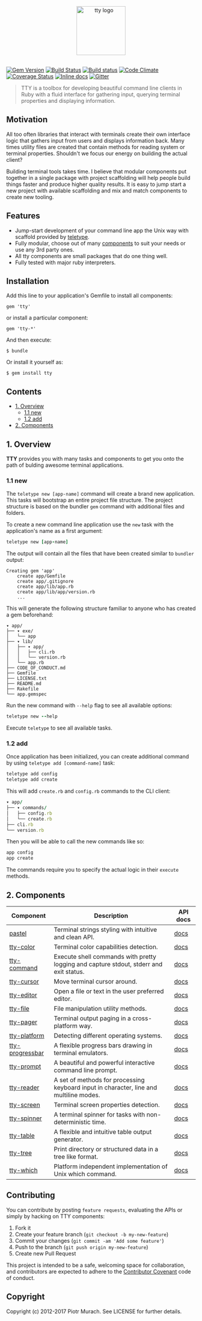 <div align="center">
  <a href="http://piotrmurach.github.io/tty"><img width="130" src="https://cdn.rawgit.com/piotrmurach/tty/master/images/tty.png" alt="tty logo" /></a>
</div>
<br/>

[![Gem Version](https://badge.fury.io/rb/tty.svg)][gem]
[![Build Status](https://secure.travis-ci.org/piotrmurach/tty.svg?branch=master)][travis]
[![Build status](https://ci.appveyor.com/api/projects/status/0a85w6yr40lmuo3o?svg=true)][appveyor]
[![Code Climate](https://codeclimate.com/github/piotrmurach/tty/badges/gpa.svg)][codeclimate]
[![Coverage Status](https://coveralls.io/repos/piotrmurach/tty/badge.svg?branch=master)][coveralls]
[![Inline docs](http://inch-ci.org/github/piotrmurach/tty.svg?branch=master)][inchpages]
[![Gitter](https://badges.gitter.im/Join%20Chat.svg)][gitter]

[gem]: http://badge.fury.io/rb/tty
[travis]: http://travis-ci.org/piotrmurach/tty
[appveyor]: https://ci.appveyor.com/project/piotrmurach/tty
[codeclimate]: https://codeclimate.com/github/piotrmurach/tty
[coveralls]: https://coveralls.io/r/piotrmurach/tty
[inchpages]: http://inch-ci.org/github/piotrmurach/tty
[gitter]: https://gitter.im/piotrmurach/tty

> TTY is a toolbox for developing beautiful command line clients in Ruby with a fluid interface for gathering input, querying terminal properties and displaying information.

## Motivation

All too often libraries that interact with terminals create their own interface logic that gathers input from users and displays information back. Many times utility files are created that contain methods for reading system or terminal properties. Shouldn't we focus our energy on building the actual client?

Building terminal tools takes time. I believe that modular components put together in a single package with project scaffolding will help people build things faster and produce higher quality results. It is easy to jump start a new project with available scaffolding and mix and match components to create new tooling.

## Features

* Jump-start development of your command line app the Unix way with scaffold provided by [teletype](#1-overview).
* Fully modular, choose out of many [components](#2-components) to suit your needs or use any 3rd party ones.
* All tty components are small packages that do one thing well.
* Fully tested with major ruby interpreters.

## Installation

Add this line to your application's Gemfile to install all components:

    gem 'tty'

or install a particular component:

    gem 'tty-*'

And then execute:

    $ bundle

Or install it yourself as:

    $ gem install tty

## Contents

* [1. Overview](#1-overview)
  * [1.1 new](#11-new)
  * [1.2 add](#12-add)
* [2. Components](#2-components)

## 1. Overview

**TTY** provides you with many tasks and components to get you onto the path of bulding awesome terminal applications.

### 1.1 new

The `teletype new [app-name]` command will create a brand new application. This tasks will bootstrap an entire project file structure.
The project structure is based on the bundler `gem` command with additional files and folders.

To create a new command line application use the `new` task with the application's name as a first argument:

```ruby
teletype new [app-name]
```

The output will contain all the files that have been created similar to `bundler` output:

```
Creating gem 'app'
    create app/Gemfile
    create app/.gitignore
    create app/lib/app.rb
    create app/lib/app/version.rb
    ...
```

This will generate the following structure familiar to anyone who has created a gem beforehand:

```
▾ app/
├── ▾ exe/
│   └── app
├── ▾ lib/
│   ├── ▾ app/
│   │   ├── cli.rb
│   │   └── version.rb
│   └── app.rb
├── CODE_OF_CONDUCT.md
├── Gemfile
├── LICENSE.txt
├── README.md
├── Rakefile
└── app.gemspec
```

Run the new command with `--help` flag to see all available options:

```ruby
teletype new --help
```

Execute `teletype` to see all available tasks.

### 1.2 add

Once application has been initialized, you can create additional command by using `teletype add [command-name]` task:

```ruby
teletype add config
teletype add create
```

This will add `create.rb` and `config.rb` commands to the CLI client:

```ruby
▾ app/
├── ▾ commands/
│   ├── config.rb
│   └── create.rb
├── cli.rb
└── version.rb
```

Then you will be able to call the new commands like so:

```ruby
app config
app create
```

The commands require you to specify the actual logic in their `execute` methods.

## 2. Components

|  Component   | Description | API docs |
| ------------ | ----------- | -------- |
| [pastel](https://github.com/piotrmurach/pastel) | Terminal strings styling with intuitive and clean API. | [docs](http://www.rubydoc.info/gems/pastel) |
| [tty-color](https://github.com/piotrmurach/tty-color) | Terminal color capabilities detection. | [docs](http://www.rubydoc.info/gems/tty-color) |
| [tty-command](https://github.com/piotrmurach/tty-command) | Execute shell commands with pretty logging and capture stdout, stderr and exit status. | [docs](http://www.rubydoc.info/gems/tty-command) |
| [tty-cursor](https://github.com/piotrmurach/tty-cursor) | Move terminal cursor around. | [docs](http://www.rubydoc.info/gems/tty-cursor) |
| [tty-editor](https://github.com/piotrmurach/tty-editor) | Open a file or text in the user preferred editor. | [docs](http://www.rubydoc.info/gems/tty-editor) |
| [tty-file](https://github.com/piotrmurach/tty-file) | File manipulation utility methods. | [docs](http://www.rubydoc.info/gems/tty-file) |
| [tty-pager](https://github.com/piotrmurach/tty-pager) | Terminal output paging in a cross-platform way. | [docs](http://www.rubydoc.info/gems/tty-pager) |
| [tty-platform](https://github.com/piotrmurach/tty-platform) | Detecting different operating systems. | [docs](http://www.rubydoc.info/gems/tty-platform) |
| [tty-progressbar](https://github.com/piotrmurach/tty-progressbar) | A flexible progress bars drawing in terminal emulators. | [docs](http://www.rubydoc.info/gems/tty-progressbar) |
| [tty-prompt](https://github.com/piotrmurach/tty-prompt) | A beautiful and powerful interactive command line prompt. | [docs](http://www.rubydoc.info/gems/tty-prompt) |
| [tty-reader](https://github.com/piotrmurach/tty-reader) | A set of methods for processing keyboard input in character, line and multiline modes. | [docs](http://www.rubydoc.info/gems/tty-reader) |
| [tty-screen](https://github.com/piotrmurach/tty-screen) | Terminal screen properties detection. | [docs](http://www.rubydoc.info/gems/tty-screen)
| [tty-spinner](https://github.com/piotrmurach/tty-spinner) | A terminal spinner for tasks with non-deterministic time.| [docs](http://www.rubydoc.info/gems/tty-spinner) |
| [tty-table](https://github.com/piotrmurach/tty-table) | A flexible and intuitive table output generator. | [docs](http://www.rubydoc.info/gems/tty-table) |
| [tty-tree](https://github.com/piotrmurach/tty-tree) | Print directory or structured data in a tree like format. | [docs](http://www.rubydoc.info/gems/tty-tree) |
| [tty-which](https://github.com/piotrmurach/tty-which) | Platform independent implementation of Unix which command. | [docs](http://www.rubydoc.info/gems/tty-which) |

## Contributing

You can contribute by posting `feature requests`, evaluating the APIs or simply by hacking on TTY components:

1. Fork it
2. Create your feature branch (`git checkout -b my-new-feature`)
3. Commit your changes (`git commit -am 'Add some feature'`)
4. Push to the branch (`git push origin my-new-feature`)
5. Create new Pull Request

This project is intended to be a safe, welcoming space for collaboration, and contributors are expected to adhere to the [Contributor Covenant](http://contributor-covenant.org) code of conduct.

## Copyright

Copyright (c) 2012-2017 Piotr Murach. See LICENSE for further details.
